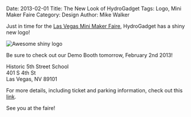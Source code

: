 Date: 2013-02-01
Title: The New Look of HydroGadget
Tags: Logo, Mini Maker Faire
Category: Design
Author: Mike Walker

Just in time for the [Las Vegas Mini Maker Faire](http://makerfairevegas.com/), HydroGadget has a shiny new logo!

<img src="http://i.imgur.com/OF6IbHQ.png" alt="Awesome shiny logo" />

Be sure to check out our Demo Booth tomorrow, February 2nd 2013!

Historic 5th Street School  
401 S 4th St  
Las Vegas, NV 89101  

For more details, including ticket and parking information, check out this [link](http://makerfairevegas.com/las-vegas-mini-maker-faire-is-here/).

See you at the faire!

